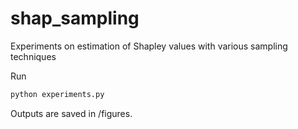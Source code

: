# shap_sampling

Experiments on estimation of Shapley values with various sampling techniques

Run
```bash
python experiments.py
```

Outputs are saved in /figures.

